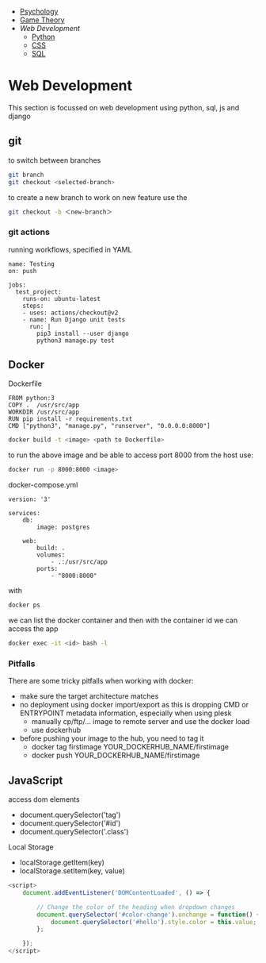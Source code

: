 <!-- Top Navigation -->
* [Psychology](/psycholgy.md)
* [Game Theory](/game_theory.md)
* *Web Development*
    * [Python](/wd-python.md)
    * [CSS](/wd-css-notes.md)
    * [SQL](/wd-sql.md)


# Web Development


This section is focussed on web development using python, sql, js and django

## git

to switch between branches

```sh
git branch
git checkout <selected-branch>
```

to create a new branch to work on new feature use the 
```sh
git checkout -b ＜new-branch＞
```

### git actions

running workflows, specified in YAML

````
name: Testing
on: push

jobs:
  test_project:
    runs-on: ubuntu-latest
    steps:
    - uses: actions/checkout@v2
    - name: Run Django unit tests
      run: |
        pip3 install --user django
        python3 manage.py test

````

## Docker

Dockerfile
````
FROM python:3
COPY .  /usr/src/app
WORKDIR /usr/src/app
RUN pip install -r requirements.txt
CMD ["python3", "manage.py", "runserver", "0.0.0.0:8000"]
````

```sh
docker build -t <image> <path to Dockerfile>
```

to run the above image and be able to access port 8000 from the host use:

```sh
docker run -p 8000:8000 <image>
```

docker-compose.yml

````
version: '3'

services:
    db:
        image: postgres

    web:
        build: .
        volumes:
            - .:/usr/src/app
        ports:
            - "8000:8000"

````

with 
```sh
docker ps
``` 
we can list the docker container and then with the container id we can access the app
```sh
docker exec -it <id> bash -l
```

### Pitfalls

There are some tricky pitfalls when working with docker:

* make sure the target architecture matches
* no deployment using docker import/export as this is dropping CMD or ENTRYPOINT metadata information, especially when using plesk
    * manually cp/ftp/... image to remote server and use the docker load
    * use dockerhub
* before pushing your image to the hub, you need to tag it
    * docker tag firstimage YOUR_DOCKERHUB_NAME/firstimage
    * docker push YOUR_DOCKERHUB_NAME/firstimage

## JavaScript

access dom elements

* document.querySelector('tag')
* document.querySelector('#id')
* document.querySelector('.class')

Local Storage

* localStorage.getItem(key) 
* localStorage.setItem(key, value)

```js
<script>
    document.addEventListener('DOMContentLoaded', () => {

        // Change the color of the heading when dropdown changes
        document.querySelector('#color-change').onchange = function() {
            document.querySelector('#hello').style.color = this.value;
        };

    });
</script>
```